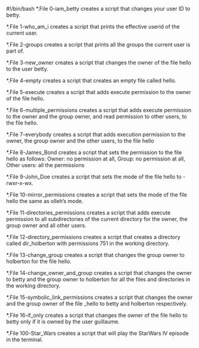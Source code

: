 #!/bin/bash
*.File 0-iam_betty creates a script that changes your user ID to betty.

*.File 1-who_am_i creates a script that prints the effective userid of the current user.

*.File 2-groups creates a script that prints all the groups the current user is part of.

*.File 3-new_owner creates a script that changes the owner of the file hello to the user betty.

*.File 4-empty creates a script that creates an empty file called hello.

*.File 5-execute creates a script that adds execute permission to the owner of the file hello.

*.File 6-multiple_permissions creates a script that adds execute permission to the owner and the group owner, and read permission to other users, to the file hello.

*.File 7-everybody creates a script that adds execution permission to the owner, the group owner and the other users, to the file hello

*.File 8-James_Bond creates a script that sets the permission to the file hello as follows:
Owner: no permission at all, Group: no permission at all, Other users: all the permissions

*.File 9-John_Doe creates a script that sets the mode of the file hello to -rwxr-x-wx.

*.File 10-mirror_permissions creates a script that sets the mode of the file hello the same as olleh’s mode.

*.File 11-directories_permissions creates a script that adds execute permission to all subdirectories of the current directory for the owner, the group owner and all other users.

*.File 12-directory_permissions creates a script that creates a directory called dir_holberton with permissions 751 in the working directory.

*.File 13-change_group creates a script that changes the group owner to holberton for the file hello.

*.File 14-change_owner_and_group creates a script that changes the owner to betty and the group owner to holberton for all the files and directories in the working directory.

*.File 15-symbolic_link_permissions creates a script that changes the owner and the group owner of the file _hello to betty and holberton respectively.

*.File 16-if_only creates a script that changes the owner of the file hello to betty only if it is owned by the user guillaume.

*.File 100-Star_Wars creates a script that will play the StarWars IV episode in the terminal.

